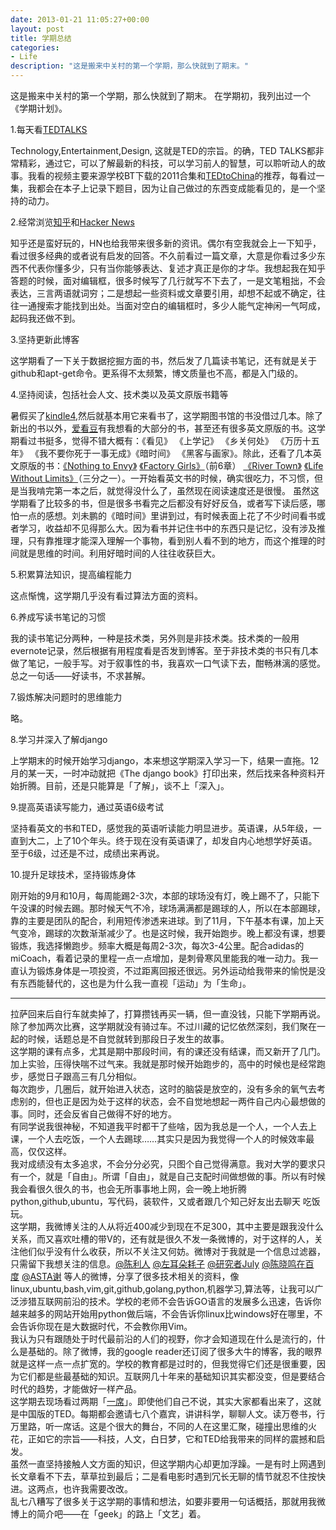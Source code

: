 ```yaml
---
date: 2013-01-21 11:05:27+00:00
layout: post
title: 学期总结
categories:
- Life
description: "这是搬来中关村的第一个学期，那么快就到了期末。"
---
```


这是搬来中关村的第一个学期，那么快就到了期末。 在学期初，我列出过一个《学期计划》。

1.每天看[TEDTALKS](http://www.tedtochina.com/) 

Technology,Entertainment,Design, 这就是TED的宗旨。的确，TED TALKS都非常精彩，通过它，可以了解最新的科技，可以学习前人的智慧，可以聆听动人的故事。我看的视频主要来源学校BT下载的2011合集和[TEDtoChina](http://e.weibo.com/tedtochina)的推荐，每看过一集，我都会在本子上记录下题目，因为让自己做过的东西变成能看见的，是一个坚持的动力。

2.经常浏览[知乎](http://www.zhihu.com/)和[Hacker News](http://news.ycombinator.com/)

知乎还是蛮好玩的，HN也给我带来很多新的资讯。偶尔有空我就会上一下知乎，看过很多经典的或者说有启发的回答。不久前看过一篇文章，大意是你看过多少东西不代表你懂多少，只有当你能够表达、复述才真正是你的才华。我想起我在知乎答题的时候，面对编辑框，很多时候写了几行就写不下去了，一是文笔粗拙，不会表达，三言两语就词穷；二是想起一些资料或文章要引用，却想不起或不确定，往往一通搜索才能找到出处。当面对空白的编辑框时，多少人能气定神闲一气呵成，起码我还做不到。

3.坚持更新此博客

这学期看了一下关于数据挖掘方面的书，然后发了几篇读书笔记，还有就是关于github和apt-get命令。更系得不太频繁，博文质量也不高，都是入门级的。

4.坚持阅读，包括社会人文、技术类以及英文原版书籍等

暑假买了[kindle4](http://zh.wikipedia.org/wiki/Kindle#.E7.AC.AC.E5.9B.9B.E4.BB.A3),然后就基本用它来看书了，这学期图书馆的书没借过几本。除了新出的书以外，[爱看豆](http://ikandou.com/)有我想看的大部分的书，甚至还有很多英文原版的书。这学期看过书挺多，觉得不错大概有：《看见》 《上学记》 《乡关何处》 《万历十五年》 《我不要你死于一事无成》《暗时间》 《黑客与画家》。除此，还看了几本英文原版的书：[《Nothing to Envy》](http://book.douban.com/subject/4247111/) [《Factory Girls》](http://book.douban.com/subject/2979736/)（前6章） [《River Town》](http://book.douban.com/subject/1828090/) [《Life Without Limits》](http://book.douban.com/subject/4706761/)（三分之一）。一开始看英文书的时候，确实很吃力，不习惯，但是当我啃完第一本之后，就觉得没什么了，虽然现在阅读速度还是很慢。 虽然这学期看了比较多的书，但是很多书看完之后都没有好好反刍，或者写下读后感，哪怕一点的感想。刘未鹏的《暗时间》里讲到过，有时候表面上花了不少时间看书或者学习，收益却不见得那么大。因为看书并记住书中的东西只是记忆，没有涉及推理，只有靠推理才能深入理解一个事物，看到别人看不到的地方，而这个推理的时间就是思维的时间。利用好暗时间的人往往收获巨大。

5.积累算法知识，提高编程能力

这点惭愧，这学期几乎没有看过算法方面的资料。

6.养成写读书笔记的习惯

我的读书笔记分两种，一种是技术类，另外则是非技术类。技术类的一般用evernote记录，然后根据有用程度看是否发到博客。至于非技术类的书只有几本做了笔记，一般手写。对于叙事性的书，我喜欢一口气读下去，酣畅淋漓的感觉。总之一句话——好读书，不求甚解。

7.锻炼解决问题时的思维能力

略。

8.学习并深入了解django

上学期末的时候开始学习django，本来想这学期深入学习一下，结果一直拖。12月的某一天，一时冲动就把《The django book》打印出来，然后找来各种资料开始折腾。目前，还是只能算是「了解」，谈不上「深入」。

9.提高英语读写能力，通过英语6级考试

坚持看英文的书和TED，感觉我的英语听读能力明显进步。英语课，从5年级，一直到大二，上了10个年头。终于现在没有英语课了，却发自内心地想学好英语。至于6级，过还是不过，成绩出来再说。

10.提升足球技术，坚持锻炼身体

刚开始的9月和10月，每周能踢2-3次，本部的球场没有灯，晚上踢不了，只能下午没课的时候去踢。那时候天气不冷，球场满满都是踢球的人，所以在本部踢球，靠的主要是团队的配合，利用短传渗透来进球。到了11月，下午基本有课，加上天气变冷，踢球的次数渐渐减少了。也是这时候，我开始跑步。晚上都没有课，想要锻炼，我选择懒跑步。频率大概是每周2-3次，每次3-4公里。配合adidas的miCoach，看着记录的里程一点一点增加，是刺骨寒风里能我的唯一动力。我一直认为锻炼身体是一项投资，不过距离回报还很远。另外运动给我带来的愉悦是没有东西能替代的，这也是为什么我一直视「运动」为「生命」。


* * *

拉萨回来后自行车就卖掉了，打算攒钱再买一辆，但一直没钱，只能下学期再说。除了参加两次比赛，这学期就没有骑过车。不过川藏的记忆依然深刻，我们聚在一起的时候，话题总是不自觉就转到那段日子发生的故事。  
这学期的课有点多，尤其是期中那段时间，有的课还没有结课，而又新开了几门。加上实验，压得快喘不过气来。我就是那时候开始跑步的，高中的时候也是经常跑步，感觉日子跟高三有几分相似。  
每次跑步，几圈后，就开始进入状态，这时的脑袋是放空的，没有多余的氧气去考虑别的，但也正是因为处于这样的状态，会不自觉地想起一两件自己内心最想做的事。同时，还会反省自己做得不好的地方。  
有同学说我很神秘，不知道我平时都干了些啥，因为我总是一个人，一个人去上课，一个人去吃饭，一个人去踢球……其实只是因为我觉得一个人的时候效率最高，仅仅这样。  
我对成绩没有太多追求，不会分分必究，只图个自己觉得满意。我对大学的要求只有一个，就是「自由」。所谓「自由」，就是自己支配时间做想做的事。所以有时候我会看很久很久的书，也会无所事事地上网，会一晚上地折腾python,github,ubuntu，写代码，装软件，又或者跟几个知己好友出去聊天 吃饭 玩。  
这学期，我微博关注的人从将近400减少到现在不足300，其中主要是跟我没什么关系，而又喜欢吐槽的带V的，还有就是很久不发一条微博的，对于这样的人，关注他们似乎没有什么收获，所以不关注又何妨。微博对于我就是一个信息过滤器，只需留下我想关注的信息。[@陈利人](http://weibo.com/lirenchen) [@左耳朵耗子](http://weibo.com/haoel) [@研究者July](http://weibo.com/julyweibo) [@陈晓鸣在百度](http://weibo.com/acumon) [@ASTA谢](http://weibo.com/533452688) 等人的微博，分享了很多技术相关的资料，像linux,ubuntu,bash,vim,git,github,golang,python,机器学习,算法等，让我可以广泛涉猎互联网前沿的技术。学校的老师不会告诉GO语言的发展多么迅速，告诉你越来越多的网站开始用python做后端，不会告诉你linux比windows好在哪里，不会告诉你现在是大数据时代，不会教你用Vim。  
我认为只有跟随处于时代最前沿的人们的视野，你才会知道现在什么是流行的，什么是基础的。除了微博，我的google reader还订阅了很多大牛的博客，我的眼界就是这样一点一点扩宽的。学校的教育都是过时的，但我觉得它们还是很重要，因为它们都是些最基础的知识。互联网几十年来的基础知识其实都没变，但是要结合时代的趋势，才能做好一样产品。  
这学期去现场看过两期「[一席](http://e.weibo.com/yixiclub)」。即使他们自己不说，其实大家都看出来了，这就是中国版的TED。每期都会邀请七八个嘉宾，讲讲科学，聊聊人文。读万卷书，行万里路，听一席话。这是个很大的舞台，不同的人在这里汇聚，碰撞出思维的火花，正如它的宗旨——科技，人文，白日梦，它和TED给我带来的同样的震撼和启发。  
虽然一直坚持接触人文方面的知识，但这学期内心却更加浮躁。一是有时上网遇到长文章看不下去，草草拉到最后；二是看电影时遇到冗长无聊的情节就忍不住按快进。这两点，也许我需要改改。  
乱七八糟写了很多关于这学期的事情和想法，如要非要用一句话概括，那就用我微博上的简介吧——在「geek」的路上「文艺」着。

